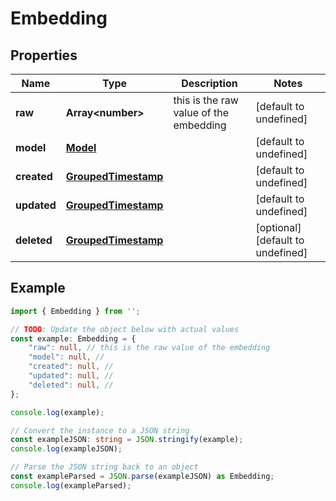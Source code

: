 
# Embedding



## Properties

Name | Type | Description | Notes
------------ | ------------- | ------------- | -------------
**raw** | **Array&lt;number&gt;** | this is the raw value of the embedding | [default to undefined]
**model** | [**Model**](Model) |  | [default to undefined]
**created** | [**GroupedTimestamp**](GroupedTimestamp) |  | [default to undefined]
**updated** | [**GroupedTimestamp**](GroupedTimestamp) |  | [default to undefined]
**deleted** | [**GroupedTimestamp**](GroupedTimestamp) |  | [optional] [default to undefined]

## Example

```typescript
import { Embedding } from '';

// TODO: Update the object below with actual values
const example: Embedding = {
    "raw": null, // this is the raw value of the embedding
    "model": null, // 
    "created": null, // 
    "updated": null, // 
    "deleted": null, // 
};

console.log(example);

// Convert the instance to a JSON string
const exampleJSON: string = JSON.stringify(example);
console.log(exampleJSON);

// Parse the JSON string back to an object
const exampleParsed = JSON.parse(exampleJSON) as Embedding;
console.log(exampleParsed);
```




